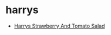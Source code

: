 # harrys

 * [Harrys Strawberry And Tomato Salad](index/h/harrys-strawberry-and-tomato-salad-235809.json)
